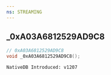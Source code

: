 ```yaml
---
ns: STREAMING
---
```

## _0xA03A6812529AD9C8

```c
// 0xA03A6812529AD9C8
void _0xA03A6812529AD9C8();
```

```
NativeDB Introduced: v1207
```

